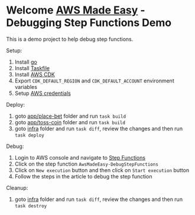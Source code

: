 # Welcome [AWS Made Easy](https://awsmadeeasy.com/) - Debugging Step Functions Demo



This is a demo project to help debug step functions.

Setup:
1. Install [go](https://go.dev/doc/install)
2. Install [Taskfile](https://taskfile.dev/installation/)
2. Install [AWS CDK](https://docs.aws.amazon.com/cdk/v2/guide/getting_started.html)
3. Export `CDK_DEFAULT_REGION` and `CDK_DEFAULT_ACCOUNT` environment variables
4. Setup [AWS credentials](https://docs.aws.amazon.com/sdk-for-java/v1/developer-guide/setup-credentials.html)

Deploy:
1. goto [app/place-bet](app/place-bet) folder and run `task build`
2. goto [app/toss-coin](app/toss-coin) folder and run `task build`
3. goto [infra](infra) folder and run `task diff`, review the changes and then run `task deploy`

Debug:
1. Login to AWS console and navigate to [Step Functions](https://console.aws.amazon.com/states/home)
2. Click on the step function `AwsMadeEasy-DebugStepFunctions`
3. Click on `New execution` button and then click on `Start execution` button
4. Follow the steps in the article to debug the step function

Cleanup:
1. goto [infra](infra) folder and run `task diff`, review the changes and then run `task destroy`
